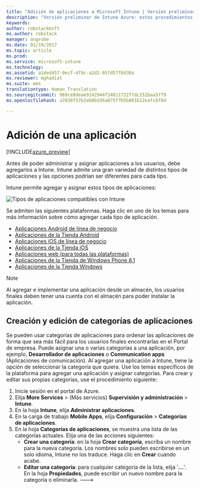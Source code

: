 ```yaml
---
title: "Adición de aplicaciones a Microsoft Intune | Versión preliminar de Intune Azure | Microsoft Docs"
description: "Versión preliminar de Intune Azure: estos procedimientos le ayudarán a tener sus aplicaciones en Intune listas para ser asignadas a usuarios y dispositivos. "
keywords: 
author: robstackmsft
ms.author: robstack
manager: angrobe
ms.date: 01/19/2017
ms.topic: article
ms.prod: 
ms.service: microsoft-intune
ms.technology: 
ms.assetid: a1ded457-0ecf-4f9c-a2d2-857d57f8d30a
ms.reviewer: mghadial
ms.suite: ems
translationtype: Human Translation
ms.sourcegitcommit: 969ce8deae9142944f3481172277dc252baa5779
ms.openlocfilehash: a7838f57b2eb8bd36a875f7b5b001b12eafcbf8d

---
```


# <a name="how-to-add-an-app"></a>Adición de una aplicación 

[!INCLUDE[azure_preview](../includes/azure_preview.md)]

Antes de poder administrar y asignar aplicaciones a los usuarios, debe agregarlos a Intune. Intune admite una gran variedad de distintos tipos de aplicaciones y las opciones podrían ser diferentes para cada tipo.

Intune permite agregar y asignar estos tipos de aplicaciones:

![Tipos de aplicaciones compatibles con Intune](./media/app-types.png)

Se admiten las siguientes plataformas. Haga clic en uno de los temas para más información sobre cómo agregar cada tipo de aplicación.

- [Aplicaciones Android de línea de negocio](/intune-azure/manage-apps/android-lob-app)
- [Aplicaciones de la Tienda Android](/intune-azure/manage-apps/android-store-app)
- [Aplicaciones iOS de línea de negocio](/intune-azure/manage-apps/ios-lob-app)
- [Aplicaciones de la Tienda iOS](/intune-azure/manage-apps/ios-store-app)
- [Aplicaciones web (para todas las plataformas)](/intune-azure/manage-apps/web-app)
- [Aplicaciones de la Tienda de Windows Phone 8.1](/intune-azure/manage-apps/windows-phone-8-1-store-app)
- [Aplicaciones de la Tienda Windows](/intune-azure/manage-apps/windows-store-app)

> [!NOTE]
> Al agregar e implementar una aplicación desde un almacén, los usuarios finales deben tener una cuenta con el almacén para poder instalar la aplicación.

## <a name="how-to-create-and-edit-categories-for-apps"></a>Creación y edición de categorías de aplicaciones 

Se pueden usar categorías de aplicaciones para ordenar las aplicaciones de forma que sea más fácil para los usuarios finales encontrarlas en el Portal de empresa. Puede asignar una o varias categorías a una aplicación, por ejemplo, **Desarrollador de aplicaciones** o **Communication apps** (Aplicaciones de comunicación). Al agregar una aplicación a Intune, tiene la opción de seleccionar la categoría que quiera. Use los temas específicos de la plataforma para agregar una aplicación y asignar categorías. Para crear y editar sus propias categorías, use el procedimiento siguiente: 

1. Inicie sesión en el portal de Azure. 
2. Elija **More Services** >  (Más servicios) **Supervisión y administración** > **Intune**. 
3. En la hoja **Intune**, elija **Administrar aplicaciones**. 
4. En la carga de trabajo **Mobile Apps**, elija **Configuración** > **Categorías de aplicaciones**. 
5. En la hoja **Categorías de aplicaciones**, se muestra una lista de las categorías actuales. Elija una de las acciones siguientes: 
    - **Crear una categoría**: en la hoja **Crear categoría**, escriba un nombre para la nueva categoría. Los nombres solo pueden escribirse en un solo idioma, Intune no los traduce. Haga clic en **Crear** cuando acabe.
    - **Editar una categoría**: para cualquier categoría de la lista, elija '**...**'. En la hoja **Propiedades**, puede escribir un nuevo nombre para la categoría o eliminarla. --->






<!--HONumber=Feb17_HO1-->


